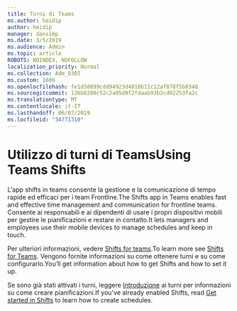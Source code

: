 ```yaml
---
title: Turni di Teams
ms.author: heidip
author: heidip
manager: dansimp
ms.date: 3/5/2019
ms.audience: Admin
ms.topic: article
ROBOTS: NOINDEX, NOFOLLOW
localization_priority: Normal
ms.collection: Adm_O365
ms.custom: 1686
ms.openlocfilehash: fe1d3d099cdd94923d4010b11c12af878f5b0348
ms.sourcegitcommit: 136b8209c52c2a05d0f2fdaab93b2cd92253fa2c
ms.translationtype: MT
ms.contentlocale: it-IT
ms.lasthandoff: 06/07/2019
ms.locfileid: "34771310"
---
```

# <a name="using-teams-shifts"></a><span data-ttu-id="27df2-102">Utilizzo di turni di Teams</span><span class="sxs-lookup"><span data-stu-id="27df2-102">Using Teams Shifts</span></span>

<span data-ttu-id="27df2-103">L'app shifts in teams consente la gestione e la comunicazione di tempo rapide ed efficaci per i team Frontline.</span><span class="sxs-lookup"><span data-stu-id="27df2-103">The Shifts app in Teams enables fast and effective time management and communication for frontline teams.</span></span> <span data-ttu-id="27df2-104">Consente ai responsabili e ai dipendenti di usare i propri dispositivi mobili per gestire le pianificazioni e restare in contatto.</span><span class="sxs-lookup"><span data-stu-id="27df2-104">It lets managers and employees use their mobile devices to manage schedules and keep in touch.</span></span>

<span data-ttu-id="27df2-105">Per ulteriori informazioni, vedere [Shifts for teams](https://docs.microsoft.com/microsoftteams/expand-teams-across-your-org/shifts-for-teams-landing-page).</span><span class="sxs-lookup"><span data-stu-id="27df2-105">To learn more see [Shifts for Teams](https://docs.microsoft.com/microsoftteams/expand-teams-across-your-org/shifts-for-teams-landing-page).</span></span> <span data-ttu-id="27df2-106">Vengono fornite informazioni su come ottenere turni e su come configurarlo.</span><span class="sxs-lookup"><span data-stu-id="27df2-106">You’ll get information about how to get Shifts and how to set it up.</span></span>

<span data-ttu-id="27df2-107">Se sono già stati attivati i turni, leggere [Introduzione](https://support.office.com/article/get-started-in-shifts-5f3e30d8-1821-4904-be26-c3cd25a497d6) ai turni per informazioni su come creare pianificazioni.</span><span class="sxs-lookup"><span data-stu-id="27df2-107">If you've already enabled Shifts, read [Get started in Shifts](https://support.office.com/article/get-started-in-shifts-5f3e30d8-1821-4904-be26-c3cd25a497d6) to learn how to create schedules.</span></span>

